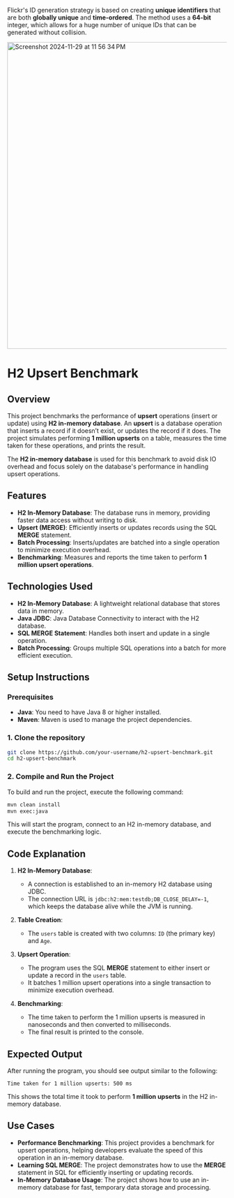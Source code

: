Flickr's ID generation strategy is based on creating **unique identifiers** that are both **globally unique** and **time-ordered**. The method uses a **64-bit** integer, which allows for a huge number of unique IDs that can be generated without collision.

<img width="703" alt="Screenshot 2024-11-29 at 11 56 34 PM" src="https://github.com/user-attachments/assets/3d054631-574a-4547-9301-3763be54df9b">

# H2 Upsert Benchmark

## Overview

This project benchmarks the performance of **upsert** operations (insert or update) using **H2 in-memory database**. An **upsert** is a database operation that inserts a record if it doesn’t exist, or updates the record if it does. The project simulates performing **1 million upserts** on a table, measures the time taken for these operations, and prints the result.

The **H2 in-memory database** is used for this benchmark to avoid disk IO overhead and focus solely on the database's performance in handling upsert operations.

## Features

- **H2 In-Memory Database**: The database runs in memory, providing faster data access without writing to disk.
- **Upsert (MERGE)**: Efficiently inserts or updates records using the SQL **MERGE** statement.
- **Batch Processing**: Inserts/updates are batched into a single operation to minimize execution overhead.
- **Benchmarking**: Measures and reports the time taken to perform **1 million upsert operations**.

## Technologies Used

- **H2 In-Memory Database**: A lightweight relational database that stores data in memory.
- **Java JDBC**: Java Database Connectivity to interact with the H2 database.
- **SQL MERGE Statement**: Handles both insert and update in a single operation.
- **Batch Processing**: Groups multiple SQL operations into a batch for more efficient execution.

## Setup Instructions

### Prerequisites

- **Java**: You need to have Java 8 or higher installed.
- **Maven**: Maven is used to manage the project dependencies.

### 1. Clone the repository

```bash
git clone https://github.com/your-username/h2-upsert-benchmark.git
cd h2-upsert-benchmark
```

### 2. Compile and Run the Project

To build and run the project, execute the following command:

```bash
mvn clean install
mvn exec:java
```

This will start the program, connect to an H2 in-memory database, and execute the benchmarking logic.

## Code Explanation

1. **H2 In-Memory Database**:
   - A connection is established to an in-memory H2 database using JDBC.
   - The connection URL is `jdbc:h2:mem:testdb;DB_CLOSE_DELAY=-1`, which keeps the database alive while the JVM is running.

2. **Table Creation**:
   - The `users` table is created with two columns: `ID` (the primary key) and `Age`.

3. **Upsert Operation**:
   - The program uses the SQL **MERGE** statement to either insert or update a record in the `users` table.
   - It batches 1 million upsert operations into a single transaction to minimize execution overhead.

4. **Benchmarking**:
   - The time taken to perform the 1 million upserts is measured in nanoseconds and then converted to milliseconds.
   - The final result is printed to the console.

## Expected Output

After running the program, you should see output similar to the following:

```
Time taken for 1 million upserts: 500 ms
```

This shows the total time it took to perform **1 million upserts** in the H2 in-memory database.

## Use Cases

- **Performance Benchmarking**: This project provides a benchmark for upsert operations, helping developers evaluate the speed of this operation in an in-memory database.
- **Learning SQL MERGE**: The project demonstrates how to use the **MERGE** statement in SQL for efficiently inserting or updating records.
- **In-Memory Database Usage**: The project shows how to use an in-memory database for fast, temporary data storage and processing.
